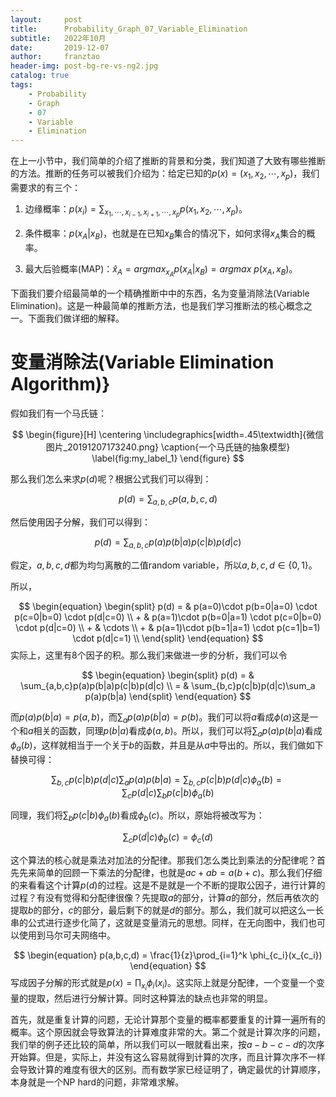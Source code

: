 ```yaml
---
layout:     post
title:      Probability_Graph_07_Variable_Elimination
subtitle:   2022年10月
date:       2019-12-07
author:     franztao
header-img: post-bg-re-vs-ng2.jpg
catalog: true
tags:
    - Probability
    - Graph
    - 07
    - Variable
    - Elimination
---
```


    

在上一小节中，我们简单的介绍了推断的背景和分类，我们知道了大致有哪些推断的方法。推断的任务可以被我们介绍为：给定已知的$p(x) = (x_1,x_2,\cdots,x_p)$，我们需要求的有三个：

1. 边缘概率：$p(x_i) = \sum_{x_1,\cdots,x_{i-1},x_{i+1},\cdots,x_p}p(x_1,x_2,\cdots,x_p)$。

2. 条件概率：$p(x_A|x_B)$，也就是在已知$x_B$集合的情况下，如何求得$x_A$集合的概率。

3. 最大后验概率(MAP)：$\hat{x}_A=argmax_{x_A}p(x_A|x_B) = argmax\ p(x_A,x_B)$。

下面我们要介绍最简单的一个精确推断中中的东西，名为变量消除法(Variable Elimination)。这是一种最简单的推断方法，也是我们学习推断法的核心概念之一。下面我们做详细的解释。

#  变量消除法(Variable Elimination Algorithm)}
假如我们有一个马氏链：

$$
\begin{figure}[H]
    \centering
    \includegraphics[width=.45\textwidth]{微信图片_20191207173240.png}
    \caption{一个马氏链的抽象模型}
    \label{fig:my_label_1}
\end{figure}
$$

那么我们怎么来求$p(d)$呢？根据公式我们可以得到：

$$
\begin{equation}
    p(d) = \sum_{a,b,c}p(a,b,c,d)
\end{equation}
$$

然后使用因子分解，我们可以得到：

$$
\begin{equation}
    p(d) = \sum_{a,b,c}p(a)p(b|a)p(c|b)p(d|c)
\end{equation}
$$

假定，$a,b,c,d$都为均匀离散的二值random variable，所以$a,b,c,d\in \{0,1\}$。

所以，

$$
\begin{equation}
    \begin{split}
        p(d) = & p(a=0)\cdot p(b=0|a=0) \cdot p(c=0|b=0) \cdot p(d|c=0) \\
        + & p(a=1)\cdot p(b=0|a=1) \cdot p(c=0|b=0) \cdot p(d|c=0) \\
        + & \cdots \\
        + & p(a=1)\cdot p(b=1|a=1) \cdot p(c=1|b=1) \cdot p(d|c=1) \\
    \end{split}
\end{equation}
$$
实际上，这里有8个因子的积。那么我们来做进一步的分析，我们可以令

$$
\begin{equation}
    \begin{split}
        p(d) 
        = & \sum_{a,b,c}p(a)p(b|a)p(c|b)p(d|c) \\
        = & \sum_{b,c}p(c|b)p(d|c)\sum_a p(a)p(b|a)
    \end{split}
\end{equation}
$$

而$p(a)p(b|a) = p(a,b)$，而$\sum_a p(a)p(b|a) = p(b)$。我们可以将$a$看成$\phi(a)$这是一个和$a$相关的函数，同理$p(b|a)$看成$\phi(a,b)$。所以，我们可以将$\sum_a p(a)p(b|a)$看成$\phi_a(b)$，这样就相当于一个关于$b$的函数，并且是从$a$中导出的。所以，我们做如下替换可得：

$$
\begin{equation}
    \sum_{b,c}p(c|b)p(d|c)\sum_a p(a)p(b|a) = \sum_{b,c}p(c|b)p(d|c)\phi_a(b)=\sum_c p(d|c)\sum_b p(c|b)\phi_a(b)
\end{equation}
$$

同理，我们将$\sum_b p(c|b)\phi_a(b)$看成$\phi_b(c)$。所以，原始将被改写为：

$$
\begin{equation}
    \sum_cp(d|c)\phi_b(c) = \phi_c(d)
\end{equation}
$$

这个算法的核心就是乘法对加法的分配律。那我们怎么类比到乘法的分配律呢？首先先来简单的回顾一下乘法的分配律，也就是$ac+ab=a(b+c)$。那么我们仔细的来看看这个计算$p(d)$的过程。这是不是就是一个不断的提取公因子，进行计算的过程？有没有觉得和分配律很像？先提取$a$的部分，计算$a$的部分，然后再依次的提取$b$的部分，$c$的部分，最后剩下的就是$d$的部分。那么，我们就可以把这么一长串的公式进行逐步化简了，这就是变量消元的思想。同样，在无向图中，我们也可以使用到马尔可夫网络中。

$$
\begin{equation}
    p(a,b,c,d) = \frac{1}{z}\prod_{i=1}^k \phi_{c_i}(x_{c_i})
\end{equation}
$$
写成因子分解的形式就是$p(x) = \prod_{x_i}\phi_i(x_i)$。这实际上就是分配律，一个变量一个变量的提取，然后进行分解计算。同时这种算法的缺点也非常的明显。

首先，就是重复计算的问题，无论计算那个变量的概率都要重复的计算一遍所有的概率。这个原因就会导致算法的计算难度非常的大。第二个就是计算次序的问题，我们举的例子还比较的简单，所以我们可以一眼就看出来，按$a-b-c-d$的次序开始算。但是，实际上，并没有这么容易就得到计算的次序，而且计算次序不一样会导致计算的难度有很大的区别。而有数学家已经证明了，确定最优的计算顺序，本身就是一个NP hard的问题，非常难求解。
























